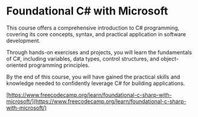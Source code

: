 # Foundational C# with Microsoft

This course offers a comprehensive introduction to C# programming, covering its core concepts, syntax, and practical application in software development.

Through hands-on exercises and projects, you will learn the fundamentals of C#, including variables, data types, control structures, and object-oriented programming principles.

By the end of this course, you will have gained the practical skills and knowledge needed to confidently leverage C# for building applications.

[https://www.freecodecamp.org/learn/foundational-c-sharp-with-microsoft/](https://www.freecodecamp.org/learn/foundational-c-sharp-with-microsoft/)
